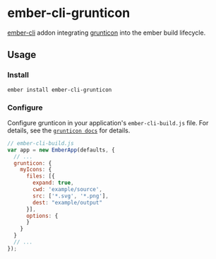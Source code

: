 # ember-cli-grunticon

[ember-cli][ember-cli] addon integrating [grunticon][grunticon] into the
ember build lifecycle.

## Usage

### Install
```shell
ember install ember-cli-grunticon
```

### Configure

Configure grunticon in your application's `ember-cli-build.js` file.  For
details, see the [`grunticon docs`][grunticon-docs] for details.

```javascript
// ember-cli-build.js
var app = new EmberApp(defaults, {
  // ...
  grunticon: {
    myIcons: {
      files: [{
        expand: true,
        cwd: 'example/source',
        src: ['*.svg', '*.png'],
        dest: "example/output"
      }],
      options: {
      }
    }
  }
  // ...
});
```

[ember-cli]: https://ember-cli.com
[grunticon]: https://github.com/filamentgroup/grunticon
[grunticon-docs]: https://github.com/filamentgroup/grunticon#required-configuration-properties

